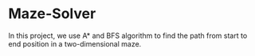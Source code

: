 # Maze-Solver
In this project, we use A* and BFS algorithm to find the path from start to end position in a two-dimensional maze.
